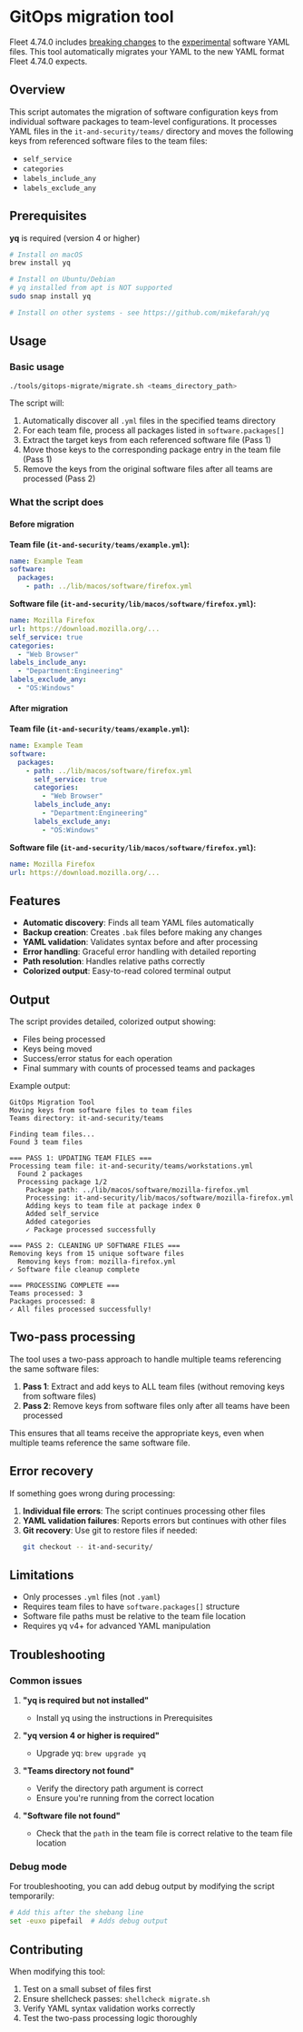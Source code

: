 # GitOps migration tool

Fleet 4.74.0 includes [breaking changes](https://github.com/fleetdm/fleet/pull/30837/files#r2205252594) to the [experimental](https://fleetdm.com/handbook/company/product-groups#experimental-features) software YAML files. This tool automatically migrates your YAML to the new YAML format Fleet 4.74.0 expects.

## Overview

This script automates the migration of software configuration keys from individual software packages to team-level configurations. It processes YAML files in the `it-and-security/teams/` directory and moves the following keys from referenced software files to the team files:

- `self_service`
- `categories` 
- `labels_include_any`
- `labels_exclude_any`

## Prerequisites

**yq** is required (version 4 or higher)

```bash
# Install on macOS
brew install yq

# Install on Ubuntu/Debian
# yq installed from apt is NOT supported
sudo snap install yq

# Install on other systems - see https://github.com/mikefarah/yq
```

## Usage

### Basic usage

```bash
./tools/gitops-migrate/migrate.sh <teams_directory_path>
```

The script will:
1. Automatically discover all `.yml` files in the specified teams directory
2. For each team file, process all packages listed in `software.packages[]`
3. Extract the target keys from each referenced software file (Pass 1)
4. Move those keys to the corresponding package entry in the team file (Pass 1)
5. Remove the keys from the original software files after all teams are processed (Pass 2)

### What the script does

#### Before migration

**Team file (`it-and-security/teams/example.yml`):**
```yaml
name: Example Team
software:
  packages:
    - path: ../lib/macos/software/firefox.yml
```

**Software file (`it-and-security/lib/macos/software/firefox.yml`):**

```yaml
name: Mozilla Firefox
url: https://download.mozilla.org/...
self_service: true
categories:
  - "Web Browser"
labels_include_any:
  - "Department:Engineering"
labels_exclude_any:
  - "OS:Windows"
```

#### After migration

**Team file (`it-and-security/teams/example.yml`):**
```yaml
name: Example Team
software:
  packages:
    - path: ../lib/macos/software/firefox.yml
      self_service: true
      categories:
        - "Web Browser"
      labels_include_any:
        - "Department:Engineering"
      labels_exclude_any:
        - "OS:Windows"
```

**Software file (`it-and-security/lib/macos/software/firefox.yml`):**

```yaml
name: Mozilla Firefox
url: https://download.mozilla.org/...
```

## Features

- **Automatic discovery**: Finds all team YAML files automatically
- **Backup creation**: Creates `.bak` files before making any changes
- **YAML validation**: Validates syntax before and after processing
- **Error handling**: Graceful error handling with detailed reporting
- **Path resolution**: Handles relative paths correctly
- **Colorized output**: Easy-to-read colored terminal output

## Output

The script provides detailed, colorized output showing:
- Files being processed
- Keys being moved
- Success/error status for each operation
- Final summary with counts of processed teams and packages

Example output:
```
GitOps Migration Tool
Moving keys from software files to team files
Teams directory: it-and-security/teams

Finding team files...
Found 3 team files

=== PASS 1: UPDATING TEAM FILES ===
Processing team file: it-and-security/teams/workstations.yml
  Found 2 packages
  Processing package 1/2
    Package path: ../lib/macos/software/mozilla-firefox.yml
    Processing: it-and-security/lib/macos/software/mozilla-firefox.yml
    Adding keys to team file at package index 0
    Added self_service
    Added categories
    ✓ Package processed successfully

=== PASS 2: CLEANING UP SOFTWARE FILES ===
Removing keys from 15 unique software files
  Removing keys from: mozilla-firefox.yml
✓ Software file cleanup complete

=== PROCESSING COMPLETE ===
Teams processed: 3
Packages processed: 8
✓ All files processed successfully!
```

## Two-pass processing

The tool uses a two-pass approach to handle multiple teams referencing the same software files:

1. **Pass 1**: Extract and add keys to ALL team files (without removing keys from software files)
2. **Pass 2**: Remove keys from software files only after all teams have been processed

This ensures that all teams receive the appropriate keys, even when multiple teams reference the same software file.

## Error recovery

If something goes wrong during processing:

1. **Individual file errors**: The script continues processing other files
2. **YAML validation failures**: Reports errors but continues with other files
3. **Git recovery**: Use git to restore files if needed:
   ```bash
   git checkout -- it-and-security/
   ```

## Limitations

- Only processes `.yml` files (not `.yaml`)
- Requires team files to have `software.packages[]` structure
- Software file paths must be relative to the team file location
- Requires yq v4+ for advanced YAML manipulation

## Troubleshooting

### Common issues

1. **"yq is required but not installed"**
   - Install yq using the instructions in Prerequisites

2. **"yq version 4 or higher is required"**
   - Upgrade yq: `brew upgrade yq`

3. **"Teams directory not found"**
   - Verify the directory path argument is correct
   - Ensure you're running from the correct location

4. **"Software file not found"**
   - Check that the `path` in the team file is correct relative to the team file location

### Debug mode

For troubleshooting, you can add debug output by modifying the script temporarily:
```bash
# Add this after the shebang line
set -euxo pipefail  # Adds debug output
```

## Contributing

When modifying this tool:
1. Test on a small subset of files first
2. Ensure shellcheck passes: `shellcheck migrate.sh`
3. Verify YAML syntax validation works correctly
4. Test the two-pass processing logic thoroughly
